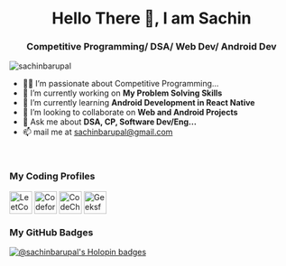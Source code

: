 <h1 align="center">Hello There 👋, I am Sachin</h1>
<h3 align="center">Competitive Programming/ DSA/ Web Dev/ Android Dev</h3>

<p align="left"> <img src="https://komarev.com/ghpvc/?username=sachinbarupal&label=Profile%20views&color=0e75b6&style=flat" alt="sachinbarupal" /> </p>

- 👨‍💻 I’m passionate about Competitive Programming...
- 🔭 I’m currently working on **My Problem Solving Skills**
- 🌱 I’m currently learning **Android Development in React Native**
- 👯 I’m looking to collaborate on **Web and Android Projects**
- 💬 Ask me about **DSA, CP, Software Dev/Eng...**
- 📫 mail me at sachinbarupal@gmail.com

<br/>

### My Coding Profiles
<p align="left">
<a href="https://www.leetcode.com/sachinbarupal" target="blank"><img align="center" src="https://raw.githubusercontent.com/rahuldkjain/github-profile-readme-generator/master/src/images/icons/Social/leet-code.svg" alt="LeetCode" height="40" width="auto" /></a>
<a href="https://codeforces.com/profile/sachinbarupal" target="blank"><img align="center" src="https://codeforces.org/s/35349/images/codeforces-sponsored-by-ton.png" alt="Codeforces" height="40" width="auto" /></a>                         
<a href="https://www.codechef.com/users/sachinbarupal" target="blank"><img align="center" src="https://cdn.codechef.com/images/cc-logo.svg" alt="CodeChef" height="40" width="auto" /></a>
<a href="https://auth.geeksforgeeks.org/user/sachinbarupal" target="blank"><img align="center" src="https://raw.githubusercontent.com/rahuldkjain/github-profile-readme-generator/master/src/images/icons/Social/geeks-for-geeks.svg" alt="GeeksforGeeks" height="40" width="auto" /></a>
</p>


### My GitHub Badges

[![@sachinbarupal's Holopin badges](https://holopin.me/sachinbarupal)](https://holopin.io/@sachinbarupal)

<!---
### My GitHub Stats

<table>
    <tr>
        <td>
            <img src="https://github-profile-trophy.vercel.app/?username=sachinbarupal&row=1&column=4&no-bg=true"/>
        </td>
        <td>
            <img src="https://github-readme-streak-stats.herokuapp.com/?user=sachinbarupal"/>
        </td> 
    </tr>
    <tr>
        <td>
            <img src="https://github-readme-stats.vercel.app/api?username=sachinbarupal&count_private=true&show_icons=true&theme=tokyonight"/>
        </td>
        <td>
            <img src="https://github-readme-stats.vercel.app/api/top-langs/?username=sachinbarupal&langs_count=10&layout=compact&hide=php,scss,css,html,batchfile,gherkin,freemarker,xslt,tsql,ruby" width="100%" height="50%"/>
        </td>
    </tr>
</table>

sachinbarupal/sachinbarupal is a ✨ special ✨ repository because its `README.md` (this file) appears on your GitHub profile.
You can click the Preview link to take a look at your changes.
--->
